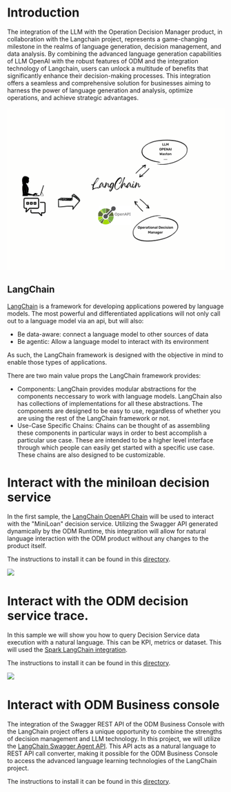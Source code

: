 # Introduction
The integration of the LLM with the Operation Decision Manager product, in collaboration with the Langchain project, represents a game-changing milestone in the realms of language generation, decision management, and data analysis. By combining the advanced language generation capabilities of LLM OpenAI with the robust features of ODM and the integration technology of Langchain, users can unlock a multitude of benefits that significantly enhance their decision-making processes. This integration offers a seamless and comprehensive solution for businesses aiming to harness the power of language generation and analysis, optimize operations, and achieve strategic advantages. 


<img src="chat-with-loandecisionservice/images/LangChain.png" width="600px" heigh="400px" />

## LangChain
[LangChain](https://python.langchain.com/en/latest/) is a framework for developing applications powered by language models. The most powerful and differentiated applications will not only call out to a language model via an api, but will also:

  * Be data-aware: connect a language model to other sources of data
  * Be agentic: Allow a language model to interact with its environment

As such, the LangChain framework is designed with the objective in mind to enable those types of applications.

There are two main value props the LangChain framework provides:

   * Components: LangChain provides modular abstractions for the components neccessary to work with language models. LangChain also has collections of implementations for all these abstractions. The components are designed to be easy to use, regardless of whether you are using the rest of the LangChain framework or not.
   * Use-Case Specific Chains: Chains can be thought of as assembling these components in particular ways in order to best accomplish a particular use case. These are intended to be a higher level interface through which people can easily get started with a specific use case. These chains are also designed to be customizable.

# Interact with the miniloan decision service

In the first sample, the [LangChain OpenAPI Chain](https://python.langchain.com/en/latest/modules/chains/examples/api.html) will be used to interact with the "MiniLoan" decision service. Utilizing the Swagger API generated dynamically by the ODM Runtime, this integration will allow for natural language interaction with the ODM product without any changes to the product itself.

The instructions to install it can be found in this [directory](chat-with-loandecisionservice).


<img src="chat-with-loandecisionservice/images/demo_presentation.gif"  />

# Interact with the ODM decision service trace.

In this sample we will show you how to query Decision Service data execution with a natural language. This can be KPI, metrics or dataset. 
This will used the [Spark LangChain integration](https://python.langchain.com/en/latest/modules/agents/toolkits/examples/spark.html?highlight=spark).

The instructions to install it can be found in this [directory](chat-with-executions-data).

<img src="chat-with-executions-data/images/data-query.gif"  />

# Interact with ODM Business console

The integration of the Swagger REST API of the ODM Business Console with the LangChain project offers a unique opportunity to combine the strengths of decision management and LLM technology. In this project, we will utilize the [LangChain Swagger Agent API](https://python.langchain.com/en/latest/modules/agents.html). This API acts as a natural language to REST API call converter, making it possible for the ODM Business Console to access the advanced language learning technologies of the LangChain project.

The instructions to install it can be found in this [directory](chat-with-businessconsole).
